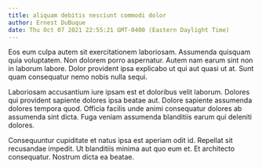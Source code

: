 ```yaml
---
title: aliquam debitis nesciunt commodi dolor
author: Ernest DuBuque
date: Thu Oct 07 2021 22:55:21 GMT-0400 (Eastern Daylight Time)
---
```

Eos eum culpa autem sit exercitationem laboriosam. Assumenda quisquam quia voluptatem. Non dolorem porro aspernatur. Autem nam earum sint non in laborum labore. Dolor provident ipsa explicabo ut qui aut quasi ut at. Sunt quam consequatur nemo nobis nulla sequi.

 Laboriosam accusantium iure ipsam est et doloribus velit laborum. Dolores qui provident sapiente dolores ipsa beatae aut. Dolore sapiente assumenda dolores tempora quod. Officia facilis unde animi consequatur dolores ab assumenda sint dicta. Fuga veniam assumenda blanditiis earum qui deleniti dolores.

 Consequuntur cupiditate et natus ipsa est aperiam odit id. Repellat sit recusandae impedit. Ut blanditiis minima aut quo eum et. Et architecto consequatur. Nostrum dicta ea beatae.